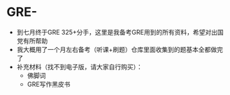 # GRE-
* 到七月终于GRE 325+分手，这里是我备考GRE用到的所有资料，希望对出国党有所帮助
* 我大概用了一个月左右备考（听课+刷题）仓库里面收集到的题基本全都做完了
* 补充材料（找不到电子版，请大家自行购买）：
  * 佛脚词
  * GRE写作黑皮书